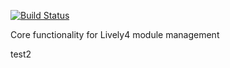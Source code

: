  [![Build Status](https://travis-ci.org/LivelyKernel/lively4-core.svg)](https://travis-ci.org/LivelyKernel/lively4-core)
 
 Core functionality for Lively4 module management


test2

